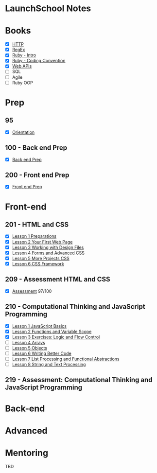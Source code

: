LaunchSchool Notes
==================

# Books
- [x] [HTTP](notes/_HTTP.md)
- [x] [RegEx](notes/_RegEx.md)
- [x] [Ruby - Intro](notes/_RubyBasics.md)
- [x] [Ruby - Coding Convention](notes/_RubyConvention.md)
- [x] [Web APIs](notes/_WebAPIs.md)
- [ ] SQL
- [ ] Agile
- [ ] Ruby OOP

# Prep 

## 95
- [x] [Orientation](95/_095.md)

## 100 - Back end Prep
- [x] [Back end Prep](100/_100.md)

## 200 - Front end Prep
- [x] [Front end Prep](201/_200.md)

# Front-end

## 201 - HTML and CSS
- [x] [Lesson 1 Preparations](201/lesson1/_201_lesson1.md)
- [x] [Lesson 2 Your First Web Page](201/lesson2/_201_lesson2.md)
- [x] [Lesson 3 Working with Design Files](201/lesson3/_201_lesson3.md)
- [x] [Lesson 4 Forms and Advanced CSS](201/lesson4/_201_lesson4.md)
- [x] [Lesson 5 More Projects CSS](201/lesson5/_201_lesson5.md)
- [x] [Lesson 6 CSS Framework](201/lesson6/_201_lesson6.md)

## 209 - Assessment HTML and CSS
- [x] [Assessment](209/_209.md) 97/100

## 210 - Computational Thinking and JavaScript Programming
- [x] [Lesson 1 JavaScript Basics](210/lesson1/_210_lesson1.md)
- [x] [Lesson 2 Functions and Variable Scope](210/lesson2/_210_lesson2.md)
- [x] [Lesson 3 Exercises: Logic and Flow Control](210/lesson3/_210_lesson3.md)
- [ ] [Lesson 4 Arrays](210/lesson4/_210_lesson4.md)
- [ ] [Lesson 5 Objects](210/lesson5/_210_lesson5.md)
- [ ] [Lesson 6 Writing Better Code](210/lesson6/_210_lesson6.md)
- [ ] [Lesson 7 List Processing and Functional Abstractions](210/lesson7/_210_lesson7.md)
- [ ] [Lesson 8 String and Text Processing](210/lesson8/_210_lesson8.md)

## 219 - Assessment: Computational Thinking and JavaScript Programming


# Back-end


# Advanced


# Mentoring
TBD
